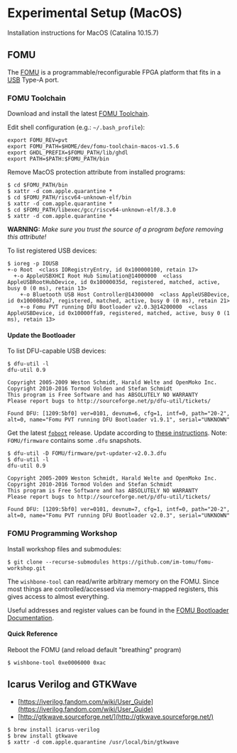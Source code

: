 # Experimental Setup (MacOS)

Installation instructions for MacOS (Catalina 10.15.7)

## FOMU

The [FOMU](https://tomu.im/fomu.html) is a programmable/reconfigurable FPGA platform
that fits in a [USB](https://en.wikipedia.org/wiki/USB) Type-A port.

### FOMU Toolchain

Download and install the latest [FOMU Toolchain](https://github.com/im-tomu/fomu-toolchain).

Edit shell configuration (e.g.: `~/.bash_profile`):
```
export FOMU_REV=pvt
export FOMU_PATH=$HOME/dev/fomu-toolchain-macos-v1.5.6
export GHDL_PREFIX=$FOMU_PATH/lib/ghdl
export PATH=$PATH:$FOMU_PATH/bin
```

Remove MacOS protection attribute from installed programs:
```
$ cd $FOMU_PATH/bin
$ xattr -d com.apple.quarantine *
$ cd $FOMU_PATH/riscv64-unknown-elf/bin
$ xattr -d com.apple.quarantine *
$ cd $FOMU_PATH/libexec/gcc/riscv64-unknown-elf/8.3.0
$ xattr -d com.apple.quarantine *
```
**WARNING:** _Make sure you trust the source of a program before removing this attribute!_

To list registered USB devices:
```
$ ioreg -p IOUSB
+-o Root  <class IORegistryEntry, id 0x100000100, retain 17>
  +-o AppleUSBXHCI Root Hub Simulation@14000000  <class AppleUSBRootHubDevice, id 0x10000035d, registered, matched, active, busy 0 (0 ms), retain 13>
    +-o Bluetooth USB Host Controller@14300000  <class AppleUSBDevice, id 0x100008da7, registered, matched, active, busy 0 (0 ms), retain 21>
    +-o Fomu PVT running DFU Bootloader v2.0.3@14200000  <class AppleUSBDevice, id 0x10000ffa9, registered, matched, active, busy 0 (1 ms), retain 13>
```

#### Update the Bootloader

To list DFU-capable USB devices:
```
$ dfu-util -l
dfu-util 0.9

Copyright 2005-2009 Weston Schmidt, Harald Welte and OpenMoko Inc.
Copyright 2010-2016 Tormod Volden and Stefan Schmidt
This program is Free Software and has ABSOLUTELY NO WARRANTY
Please report bugs to http://sourceforge.net/p/dfu-util/tickets/

Found DFU: [1209:5bf0] ver=0101, devnum=6, cfg=1, intf=0, path="20-2", alt=0, name="Fomu PVT running DFU Bootloader v1.9.1", serial="UNKNOWN"
```

Get the latest [`foboot`](https://github.com/im-tomu/foboot/releases/latest) release.
Update according to [these instructions](https://workshop.fomu.im/en/latest/bootloader.html).
Note: `FOMU/firmware` contains some `.dfu` snapshots.

```
$ dfu-util -D FOMU/firmware/pvt-updater-v2.0.3.dfu
$ dfu-util -l
dfu-util 0.9

Copyright 2005-2009 Weston Schmidt, Harald Welte and OpenMoko Inc.
Copyright 2010-2016 Tormod Volden and Stefan Schmidt
This program is Free Software and has ABSOLUTELY NO WARRANTY
Please report bugs to http://sourceforge.net/p/dfu-util/tickets/

Found DFU: [1209:5bf0] ver=0101, devnum=7, cfg=1, intf=0, path="20-2", alt=0, name="Fomu PVT running DFU Bootloader v2.0.3", serial="UNKNOWN"
```

### FOMU Programming Workshop

Install workshop files and submodules:
```
$ git clone --recurse-submodules https://github.com/im-tomu/fomu-workshop.git
```

The `wishbone-tool` can read/write arbitrary memory on the FOMU.
Since most things are controlled/accessed via memory-mapped registers,
this gives access to almost everything.

Useful addresses and register values can be found in the [FOMU Bootloader Documentation](https://rm.fomu.im/index.html).

#### Quick Reference

Reboot the FOMU (and reload default "breathing" program)
```
$ wishbone-tool 0xe0006000 0xac
```

## Icarus Verilog and GTKWave

 * [https://iverilog.fandom.com/wiki/User_Guide](https://iverilog.fandom.com/wiki/User_Guide)
 * [http://gtkwave.sourceforge.net/](http://gtkwave.sourceforge.net/)

```
$ brew install icarus-verilog
$ brew install gtkwave
$ xattr -d com.apple.quarantine /usr/local/bin/gtkwave
```

